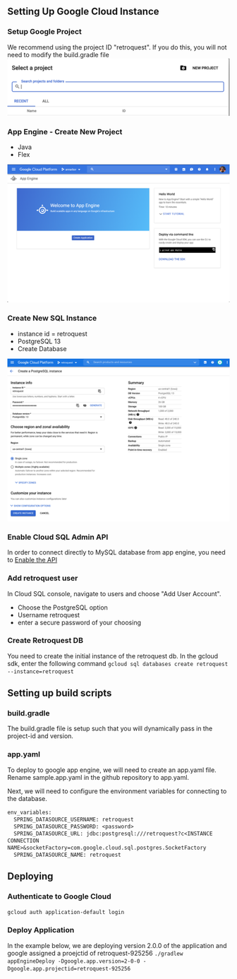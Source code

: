 ## Setting Up Google Cloud Instance
### Setup Google Project
We recommend using the project ID "retroquest".  If you do this, you will not need to modify the build.gradle file
![create project](./images/google_create_project.png)

### App Engine - Create New Project
- Java
- Flex

![create app](./images/google_create_app_1.png)

### Create New SQL Instance
- instance id = retroquest
- PostgreSQL 13
- Create Database

![create database](./images/google_create_database.png)

### Enable Cloud SQL Admin API
In order to connect directly to MySQL database from app engine, you need to [Enable the API](https://console.cloud.google.com/flows/enableapi?apiid=sqladmin&redirect=https://console.cloud.google.com&_ga=2.76411670.-2090376866.1552752988)

### Add retroquest user
In Cloud SQL console, navigate to users and choose "Add User Account".
- Choose the PostgreSQL option
- Username retroquest
- enter a secure password of your choosing

### Create Retroquest DB
You need to create the initial instance of the retroquest db.  In the gcloud sdk, enter the following command
```gcloud sql databases create retroquest --instance=retroquest```

## Setting up build scripts
### build.gradle
The build.gradle file is setup such that you will dynamically pass in the project-id and version.

### app.yaml
To deploy to google app engine, we will need to create an app.yaml file.  Rename sample.app.yaml in the github repository to app.yaml.

Next, we will need to configure the environment variables for connecting to the database.
```
env_variables:
  SPRING_DATASOURCE_USERNAME: retroquest
  SPRING_DATASOURCE_PASSWORD: <password>
  SPRING_DATASOURCE_URL: jdbc:postgresql:///retroquest?c<INSTANCE CONNECTION NAME>&socketFactory=com.google.cloud.sql.postgres.SocketFactory
  SPRING_DATASOURCE_NAME: retroquest
```

## Deploying
### Authenticate to Google Cloud
`gcloud auth application-default login`
### Deploy Application
In the example below, we are deploying version 2.0.0 of the application and google assigned a proejctid of retroquest-925256
`./gradlew appEngineDeploy -Dgoogle.app.version=2-0-0 -Dgoogle.app.projectid=retroquest-925256`
